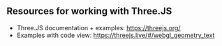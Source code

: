 ## Resources for working with Three.JS

* Three.JS documentation + examples: <https://threejs.org/>
* Examples with code view: <https://threejs.live/#/webgl_geometry_text>

